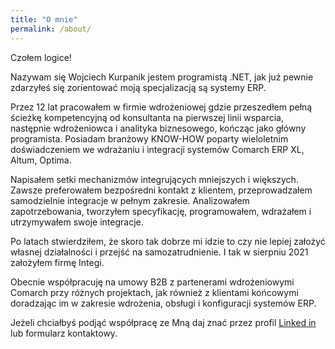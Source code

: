 ```yaml
---
title: "O mnie"
permalink: /about/
---
```

Czołem logice!

Nazywam się Wojciech Kurpanik jestem programistą .NET, jak już pewnie zdarzyłeś się zorientować moją specjalizacją są systemy ERP. 

Przez 12 lat pracowałem w firmie wdrożeniowej gdzie przeszedłem pełną ścieżkę kompetencyjną od konsultanta na pierwszej linii wsparcia, następnie wdrożeniowca i analityka biznesowego, kończąc jako główny programista.
Posiadam branżowy KNOW-HOW poparty wieloletnim doświadczeniem we wdrażaniu i integracji systemów Comarch ERP XL, Altum, Optima. 

Napisałem setki mechanizmów integrujących mniejszych i większych. 
Zawsze preferowałem bezpośredni kontakt z klientem, przeprowadzałem samodzielnie integracje w pełnym zakresie. 
Analizowałem zapotrzebowania, tworzyłem specyfikację, programowałem, wdrażałem i utrzymywałem swoje integracje.

Po latach stwierdziłem, że skoro tak dobrze mi idzie to czy nie lepiej założyć własnej działalności i przejść na samozatrudnienie.
I tak w sierpniu 2021 założyłem firmę Integi.

Obecnie współpracuję na umowy B2B z partenerami wdrożeniowymi Comarch przy różnych projektach, jak również z klientami końcowymi doradzając im w zakresie wdrożenia, obsługi i konfiguracji systemów ERP. 

Jeżeli chciałbyś podjąć współpracę ze Mną daj znać przez profil <a href="https://www.linkedin.com/in/wojciech-kurpanik/">Linked in</a> lub formularz kontaktowy.

